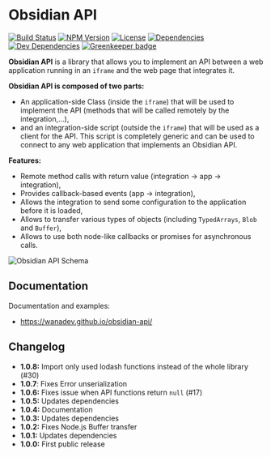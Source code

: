 # Obsidian API

[![Build Status](https://travis-ci.org/wanadev/obsidian-api.svg?branch=master)](https://travis-ci.org/wanadev/obsidian-api)
[![NPM Version](http://img.shields.io/npm/v/obsidian-api.svg?style=flat)](https://www.npmjs.com/package/obsidian-api)
[![License](http://img.shields.io/npm/l/obsidian-api.svg?style=flat)](https://github.com/wanadev/obsidian-api/blob/master/LICENSE)
[![Dependencies](https://img.shields.io/david/wanadev/obsidian-api.svg?maxAge=2592000)]()
[![Dev Dependencies](https://img.shields.io/david/dev/wanadev/obsidian-api.svg?maxAge=2592000)]()
[![Greenkeeper badge](https://badges.greenkeeper.io/wanadev/obsidian-api.svg)](https://greenkeeper.io/)

**Obsidian API** is a library that allows you to implement an API between a web
application running in an `iframe` and the web page that integrates it.

**Obsidian API is composed of two parts:**

* An application-side Class (inside the `iframe`) that will be used to
  implement the API (methods that will be called remotely by the
  integration,...),
* and an integration-side script (outside the `iframe`) that will be used as
  a client for the API. This script is completely generic and can be used to
  connect to any web application that implements an Obsidian API.

**Features:**

* Remote method calls with return value (integration → app → integration),
* Provides callback-based events (app → integration),
* Allows the integration to send some configuration to the application before
  it is loaded,
* Allows to transfer various types of objects (including `TypedArrays`,
  `Blob` and `Buffer`),
* Allows to use both node-like callbacks or promises for asynchronous calls.

![Obsidian API Schema](./doc/images/obsidian-api-schema.png)


## Documentation

Documentation and examples:

* https://wanadev.github.io/obsidian-api/


## Changelog

* **1.0.8:** Import only used lodash functions instead of the whole library (#30)
* **1.0.7**: Fixes Error unserialization
* **1.0.6:** Fixes issue when API functions return `null` (#17)
* **1.0.5:** Updates dependencies
* **1.0.4:** Documentation
* **1.0.3:** Updates dependencies
* **1.0.2:** Fixes Node.js Buffer transfer
* **1.0.1:** Updates dependencies
* **1.0.0:** First public release

